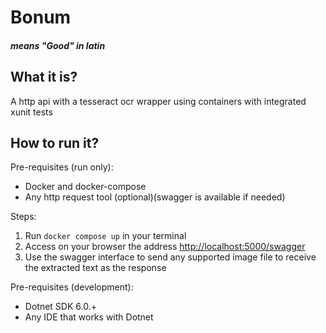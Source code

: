 # Bonum
#### _means "Good" in latin_

## What it is?

A http api with a tesseract ocr wrapper using containers with integrated xunit tests

## How to run it?

Pre-requisites (run only):
- Docker and docker-compose
- Any http request tool (optional)(swagger is available if needed)

Steps:
1. Run `docker compose up` in your terminal
2. Access on your browser the address [http://localhost:5000/swagger](http://localhost:5000/swagger)
3. Use the swagger interface to send any supported image file to receive the extracted text as the response

Pre-requisites (development):
- Dotnet SDK 6.0.+
- Any IDE that works with Dotnet
